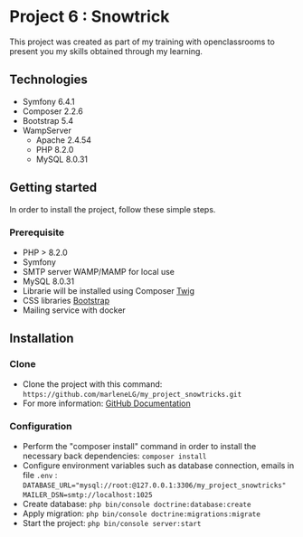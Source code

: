 # Project 6 : Snowtrick

This project was created as part of my training with openclassrooms to present you my skills obtained through my learning.

## Technologies

- Symfony 6.4.1
- Composer 2.2.6
- Bootstrap 5.4
- WampServer
  - Apache 2.4.54
  - PHP 8.2.0
  - MySQL 8.0.31

## Getting started

In order to install the project, follow these simple steps.

### Prerequisite

- PHP > 8.2.0
- Symfony
- SMTP server WAMP/MAMP for local use
- MySQL 8.0.31
- Librarie will be installed using Composer [Twig](https://twig.symfony.com/doc/1.x/installation.html)
- CSS libraries [Bootstrap](https://getbootstrap.com/)
- Mailing service with docker

## Installation

### Clone

- Clone the project with this command: 
    `https://github.com/marleneLG/my_project_snowtricks.git`
- For more information: [GitHub Documentation](https://docs.github.com/fr/repositories/creating-and-managing-repositories/cloning-a-repository)

### Configuration

- Perform the "composer install" command in order to install the necessary back dependencies: 
    `composer install`
- Configure environment variables such as database connection, emails in file `.env` :
    `DATABASE_URL="mysql://root:@127.0.0.1:3306/my_project_snowtricks"`
    `MAILER_DSN=smtp://localhost:1025`
- Create database: 
    `php bin/console doctrine:database:create`
- Apply migration:
  `php bin/console doctrine:migrations:migrate`
- Start the project:
    `php bin/console server:start`
